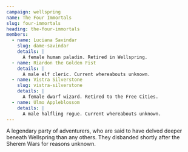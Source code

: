 ```yaml
---
campaign: wellspring
name: The Four Immortals
slug: four-immortals
heading: the-four-immortals
members:
  - name: Luciana Savindar
    slug: dame-savindar
    details: |
      A female human paladin. Retired in Wellspring.
  - name: Riardon the Golden Fist
    details: |
      A male elf cleric. Current whereabouts unknown.
  - name: Vistra Silverstone
    slug: vistra-silverstone
    details: |
      A female dwarf wizard. Retired to the Free Cities.
  - name: Ulmo Appleblossom
    details: |
      A male halfling rogue. Current whereabouts unknown.
---
```


A legendary party of adventurers, who are said to have delved deeper beneath Wellspring than any others. They disbanded shortly after the Sherem Wars for reasons unknown.
